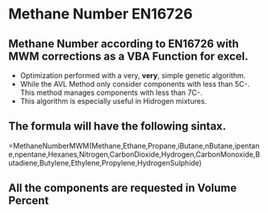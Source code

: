 # Methane Number EN16726  

## Methane Number according to EN16726 with MWM corrections as a VBA Function for excel.  

- Optimization performed with a very, **very**, simple genetic algorithm.  
- While the AVL Method only consider components with less than 5C-. This method manages components with less than 7C-.  
- This algorithm is especially useful in Hidrogen mixtures.  

## The formula will have the following sintax.  

=MethaneNumberMWM(Methane,Ethane,Propane,iButane,nButane,ipentane,npentane,Hexanes,Nitrogen,CarbonDioxide,Hydrogen,CarbonMonoxide,Butadiene,Butylene,Ethylene,Propylene,HydrogenSulphide)

## All the components are requested in Volume Percent
